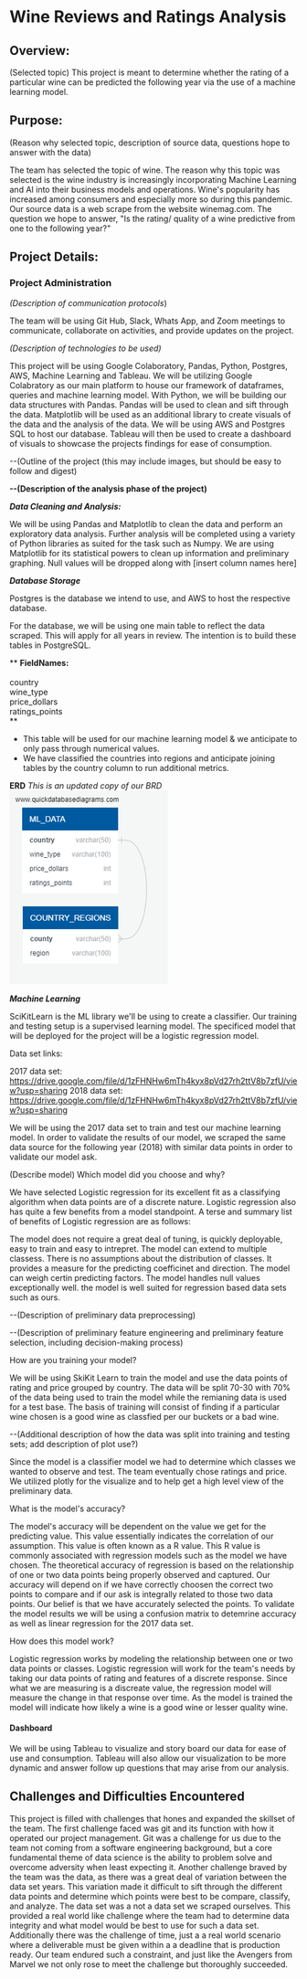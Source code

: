 # Wine Reviews and Ratings Analysis

## Overview:
(Selected topic)
This project is meant to determine whether the rating of a particular wine can be predicted the following year via the use of a machine learning model. 

## Purpose:
(Reason why selected topic, description of source data, questions hope to answer with the data)

The team has selected the topic of wine. The reason why this topic was selected is the wine industry is increasingly incorporating Machine Learning and AI into their business models and operations. Wine's popularity has increased among consumers and especially more so during this pandemic. Our source data is a web scrape from the website winemag.com. The question we hope to answer, "Is the rating/ quality of a wine predictive from one to the following year?"

## Project Details:

### Project Administration
_(Description of communication protocols_)

The team will be using Git Hub, Slack, Whats App, and Zoom meetings to communicate, collaborate on activities, and provide updates on the project. 


_(Description of technologies to be used)_

This project will be using Google Colaboratory, Pandas, Python, Postgres, AWS, Machine Learning and Tableau. We will be utilizing Google Colabratory as our main platform to house our framework of dataframes, queries and machine learning model. With Python, we will be building our data structures with Pandas. Pandas will be used to clean and sift through the data. Matplotlib will be used as an additional library to create visuals of the data and the analysis of the data. We will be using AWS and Postgres SQL to host our database. Tableau will then be used to create a dashboard of visuals to showcase the projects findings for ease of consumption.


--(Outline of the project (this may include images, but should be easy to follow and digest)

**--(Description of the analysis phase of the project)**

**_Data Cleaning and Analysis:_**

We will be using Pandas and Matplotlib to clean the data and perform an exploratory data analysis. Further analysis will be completed using a variety of Python libraries as suited for the task such as Numpy. We are using Matplotlib for its statistical powers to clean up information and preliminary graphing. Null values will be dropped along with [insert column names here]


**_Database Storage_**

Postgres is the database we intend to use, and AWS to host the respective database.

For the database, we will be using one main table to reflect the data scraped.
This will apply for all years in review. The intention is to build these tables in PostgreSQL.

   ** **FieldNames:**<br/> 	  
    country<br/>
    wine_type<br/>
    price_dollars<br/>
    ratings_points<br/>
    **

- This table will be used for our machine learning model & we anticipate to only pass through numerical values.
- We have classified the countries into regions and anticipate joining tables by the country column to run additional metrics.

**ERD**
*This is an updated copy of our BRD*
![Updated ERD](https://github.com/fchoi0505/Wine_Ratings_Prices/blob/main/Resources/UpdatedDatabase.png)



_**Machine Learning**_

SciKitLearn is the ML library we'll be using to create a classifier. Our training and testing setup is a supervised learning model. The specificed model that will be deployed for the project will be a logistic regression model.

Data set links:

2017 data set: https://drive.google.com/file/d/1zFHNHw6mTh4kyx8pVd27rh2ttV8b7zfU/view?usp=sharing
2018 data set: https://drive.google.com/file/d/1zFHNHw6mTh4kyx8pVd27rh2ttV8b7zfU/view?usp=sharing

We will be using the 2017 data set to train and test our machine learning model. In order to validate the results of our model, we scraped the same data source for the following year (2018) with similar data points in order to validate our model ask. 


(Describe model)
Which model did you choose and why? 

We have selected Logistic regression for its excellent fit as a classifying algorithm when data points are of a discrete nature. Logistic regression also has quite a few benefits from a model standpoint. A terse and summary list of benefits of Logistic regression are as follows:  

  The model does not require a great deal of tuning, is quickly deployable, easy to train and easy to intrepret. The model can extend to multiple classess. There is no assumptions about the distribution of classes. It provides a measure for the predicting coefficinet and direction. The model can weigh certin predicting factors. The model handles null values exceptionally well. the model is well suited for regression based data sets such as ours. 
  
--(Description of preliminary data preprocessing)

--(Description of preliminary feature engineering and preliminary feature selection, including decision-making process)

How are you training your model?

We will be using SkiKit Learn to train the model and use the data points of rating and price grouped by country. The data will be split 70-30 with 70% of the data being used to train the model while the remianing data is used for a test base. The basis of training will consist of finding if a particular wine chosen is a good wine as classfied per our buckets or a bad wine. 

--(Additional description of how the data was split into training and testing sets; add description of plot use?)

Since the model is a classifier model we had to determine which classes we wanted to observe and test. The team eventually chose ratings and price. We utilized plotly for the visualize and to help get a high level view of the preliminary data. 

What is the model's accuracy?

The model's accuracy will be dependent on the value we get for the predicting value. This value essentially indicates the correlation of our assumption. This value is often known as a R value. This R value is commonly associated with regression models such as the model we have chosen. The theoretical accuracy of regression is based on the relationship of one or two data points being properly observed and captured. Our accuracy will depend on if we have correctly choosen the correct two points to compare and if our ask is integrally related to those two data points. Our belief is that we have accurately selected the points. To validate the model results we will be using a confusion matrix to detemrine accuracy as well as linear regression for the 2017 data set.

How does this model work?

Logistic regression works by modeling the relationship between one or two data points or classes. Logistic regression will work for the team's needs by taking our data points of rating and features of a discrete response. Since what we are measuring is a discreate value, the regression model will measure the change in that response over time. As the model is trained the model will indicate how likely a wine is a good wine or lesser quality wine.

#### Dashboard

We will be using Tableau to visualize and story board our data for ease of use and consumption. Tableau will also allow our visualization to be more dynamic and answer follow up questions that may arise from our analysis. 


## Challenges and Difficulties Encountered

This project is filled with challenges that hones and expanded the skillset of the team. The first challenge faced was git and its function with how it operated our project management. Git was a challenge for us due to the team not coming from a software engineering background, but a core fundamental theme of data science is the ability to problem solve and overcome adversity when least expecting it. Another challenge braved by the team was the data, as there was a great deal of variation between the data set years. This variation made it difficult to sift through the different data points and determine which points were best to be compare, classify, and analyze. The data set was a not a data set we scraped ourselves. This provided a real world like challenge where the team had to determine data integrity and what model would be best to use for such a data set. Additionally there was the challenge of time, just a a real world scenario where a deliverable must be given within a a deadline that is production ready. Our team endured such a constraint, and just like the Avengers from Marvel we not only rose to meet the challenge but thoroughly succeeded. 
